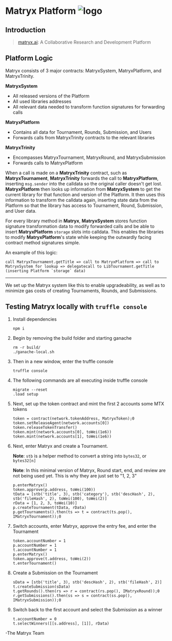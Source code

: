 # Matryx Platform ![logo](https://github.com/matryx/matryx-alpha-source/blob/master/assets/Matryx-Logo-Black-1600px.png)

## Introduction

> [matryx.ai](https://www.matryx.ai): A Collaborative Research and Development Platform

## Platform Logic

Matryx consists of 3 major contracts: MatryxSystem, MatryxPlatform, and MatryxTrinity.

**MatryxSystem**
- All released versions of the Platform
- All used libraries addresses
- All relevant data needed to transform function signatures for forwarding calls

**MatryxPlatform**
- Contains all data for Tournament, Rounds, Submission, and Users
- Forwards calls from MatryxTrinity contracts to the relevant libraries

**MatryxTrinity**
- Encompasses MatryxTournament, MatryxRound, and MatryxSubmission
- Forwards calls to MatryxPlatform

When a call is made on a **MatryxTrinity** contract, such as **MatryxTournament**, **MatryxTrinity** forwards the call to **MatryxPlatform**, inserting `msg.sender` into the calldata so the original caller doesn't get lost. **MatryxPlatform** then looks up information from **MatryxSystem** to get the current library for that function and version of the Platform. It then uses this information to transform the calldata again, inserting state data from the Platform so that the library has access to Tournament, Round, Submission, and User data.

For every library method in **Matryx**, **MatryxSystem** stores function signature transformation data to modify forwarded calls and be able to insert **MatryxPlatform** `storage` slots into calldata. This enables the libraries to modify **MatryxPlatform**'s state while keeping the outwardly facing contract method signatures simple.

An example of this logic:

    call MatryxTournament.getTitle => call to MatryxPlatform => call to MatryxSystem for lookup => delegatecall to LibTournament.getTitle (inserting Platform `storage` data)

---

We set up the Matryx system like this to enable upgradeability, as well as to minimize gas costs of creating Tournaments, Rounds, and Submissions.


## Testing Matryx locally with `truffle console`

1. Install dependencies
    ```
    npm i
    ```

2. Begin by removing the build folder and starting ganache
    ```
    rm -r build/
    ./ganache-local.sh
    ```

3. Then in a new window, enter the truffle console
    ```
    truffle console
    ```

4. The following commands are all executing inside truffle console
    ```
    migrate --reset
    .load setup
    ```

5. Next, set up the token contract and mint the first 2 accounts some MTX tokens
    ```
    token = contract(network.tokenAddress, MatryxToken);0
    token.setReleaseAgent(network.accounts[0])
    token.releaseTokenTransfer()
    token.mint(network.accounts[0], toWei(1e6))
    token.mint(network.accounts[1], toWei(1e6))
    ```

6. Next, enter Matryx and create a Tournament.

    **Note**: `stb` is a helper method to convert a string into `bytes32`, or `bytes32[n]`

    **Note**: In this minimal version of Matryx, Round start, end, and review are not being used yet. This is why they are just set to "1, 2, 3"
    ```
    p.enterMatryx()
    token.approve(p.address, toWei(100))
    tData = [stb('title', 3), stb('category'), stb('descHash', 2), stb('fileHash', 2), toWei(100), toWei(2)]
    rData = [1, 2, 3, toWei(10)]
    p.createTournament(tData, rData)
    p.getTournaments().then(ts => t = contract(ts.pop(), IMatryxTournament));0
    ```

7. Switch accounts, enter Matryx, approve the entry fee, and enter the Tournament
    ```
    token.accountNumber = 1
    p.accountNumber = 1
    t.accountNumber = 1
    p.enterMatryx()
    token.approve(t.address, toWei(2))
    t.enterTournament()
    ```

8. Create a Submission on the Tournament
    ```
    sData = [stb('title', 3), stb('descHash', 2), stb('fileHash', 2)]
    t.createSubmission(sData)
    t.getRounds().then(rs => r = contract(rs.pop(), IMatryxRound));0
    r.getSubmissions().then(ss => s = contract(ss.pop(), IMatryxSubmission));0
    ```

9.  Switch back to the first account and select the Submission as a winner
    ```
    t.accountNumber = 0
    t.selectWinners([[s.address], [1]], rData)
    ```


-The Matryx Team
